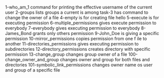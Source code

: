 1-who_am_1 command for printing the effective username of the current user
2-groups lists groups a current is among
task-3 has command to change the owner of a file
4-empty is for creating file hello
5-execute is for executing permission
6-multiple_permissions gives execute permission to everybody
7-everybody gives executing permission to everybody
8-James_Bond grants only others permission
9-John_Doe is giving a specific permission
10-mirror_permissions copies permission from one f
ile to another
11-directories_permissions gives executing permission to subdirectories
12-directory_permissions creates directory with specific permission
13-change_group changes group owner of a file
100-change_owner_and_group changes owner and group for both files and directories
101-symbolic_link_permissions changes owner name os user and group of a specific file
